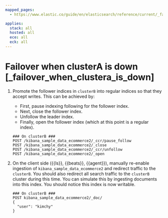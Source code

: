 ```yaml
---
mapped_pages:
  - https://www.elastic.co/guide/en/elasticsearch/reference/current/_failover_when_clustera_is_down.html

applies:
  stack: all
  hosted: all
  ece: all
  eck: all
---
```


# Failover when clusterA is down [_failover_when_clustera_is_down]

1. Promote the follower indices in `clusterB` into regular indices so that they accept writes. This can be achieved by:

    * First, pause indexing following for the follower index.
    * Next, close the follower index.
    * Unfollow the leader index.
    * Finally, open the follower index (which at this point is a regular index).

    ```console
    ### On clusterB ###
    POST /kibana_sample_data_ecommerce2/_ccr/pause_follow
    POST /kibana_sample_data_ecommerce2/_close
    POST /kibana_sample_data_ecommerce2/_ccr/unfollow
    POST /kibana_sample_data_ecommerce2/_open
    ```

2. On the client side ({{ls}}, {{beats}}, {{agent}}), manually re-enable ingestion of `kibana_sample_data_ecommerce2` and redirect traffic to the `clusterB`. You should also redirect all search traffic to the `clusterB` cluster during this time. You can simulate this by ingesting documents into this index. You should notice this index is now writable.

    ```console
    ### On clusterB ###
    POST kibana_sample_data_ecommerce2/_doc/
    {
      "user": "kimchy"
    }
    ```


